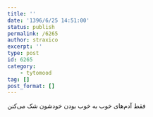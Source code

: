 ```yaml
---
title: ''
date: '1396/6/25 14:51:00'
status: publish
permalink: /6265
author: straxico
excerpt: ''
type: post
id: 6265
category:
    - tytomood
tag: []
post_format: []
---
```

‏فقط آدم‌های خوب به خوب بودن خودشون شک می‌کنن